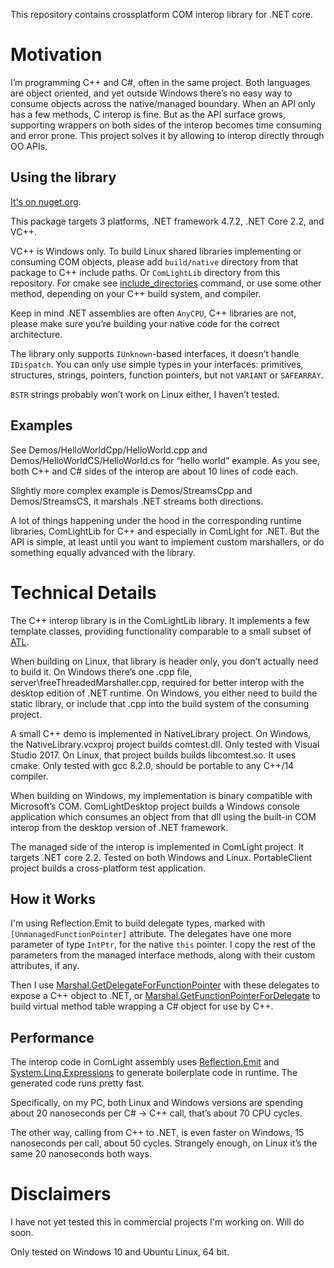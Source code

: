This repository contains crossplatform COM interop library for .NET core.# MotivationI’m programming C++ and C#, often in the same project. Both languages are object oriented, and yet outside Windows there’s no easy way to consume objects across the native/managed boundary. When an API only has a few methods, C interop is fine. But as the API surface grows, supporting wrappers on both sides of the interop becomes time consuming and error prone. This project solves it by allowing to interop directly through OO APIs.## Using the library[It's on nuget.org](https://www.nuget.org/packages/ComLightInterop/).This package targets 3 platforms, .NET framework 4.7.2, .NET Core 2.2, and VC++. VC++ is Windows only. To build Linux shared libraries implementing or consuming COM objects, please add `build/native` directory from that package to C++ include paths. Or `ComLightLib` directory from this repository. For cmake see [include_directories](https://cmake.org/cmake/help/v3.0/command/include_directories.html) command, or use some other method, depending on your C++ build system, and compiler.Keep in mind .NET assemblies are often `AnyCPU`, C++ libraries are not, please make sure you’re building your native code for the correct architecture.The library only supports `IUnknown`-based interfaces, it doesn’t handle `IDispatch`.You can only use simple types in your interfaces: primitives, structures, strings, pointers, function pointers, but not `VARIANT` or `SAFEARRAY`.`BSTR` strings probably won’t work on Linux either, I haven’t tested.## ExamplesSee Demos/HelloWorldCpp/HelloWorld.cpp and Demos/HelloWorldCS/HelloWorld.cs for “hello world” example. As you see, both C++ and C# sides of the interop are about 10 lines of code each.Slightly more complex example is Demos/StreamsCpp and Demos/StreamsCS, it marshals .NET streams both directions.A lot of things happening under the hood in the corresponding runtime libraries, ComLightLib for C++ and especially in ComLight for .NET. But the API is simple, at least until you want to implement custom marshallers,  or do something equally advanced with the library.# Technical DetailsThe C++ interop library is in the ComLightLib library. It implements a few template classes, providing functionality comparable to a small subset of [ATL](https://en.wikipedia.org/wiki/Active_Template_Library).When building on Linux, that library is header only, you don’t actually need to build it. On Windows there’s one .cpp file, server\freeThreadedMarshaller.cpp, required for better interop with the desktop edition of .NET runtime. On Windows, you either need to build the static library, or include that .cpp into the build system of the consuming project.A small C++ demo is implemented in NativeLibrary project. On Windows, the NativeLibrary.vcxproj project builds comtest.dll. Only tested with Visual Studio 2017.On Linux, that project builds builds libcomtest.so. It uses cmake. Only tested with gcc 8.2.0, should be portable to any C++/14 compiler.When building on Windows, my implementation is binary compatible with Microsoft’s COM. ComLightDesktop project builds a Windows console application which consumes an object from that dll using the built-in COM interop from the desktop version of .NET framework.The managed side of the interop is implemented in ComLight project. It targets .NET core 2.2. Tested on both Windows and Linux. PortableClient project builds a cross-platform test application.## How it WorksI'm using Reflection.Emit to build delegate types, marked with `[UnmanagedFunctionPointer]` attribute. The delegates have one more parameter of type `IntPtr`, for the native `this` pointer. I copy the rest of the parameters from the managed interface methods, along with their custom attributes, if any.Then I use [Marshal.GetDelegateForFunctionPointer](https://docs.microsoft.com/en-us/dotnet/api/system.runtime.interopservices.marshal.getdelegateforfunctionpointer?view=netframework-4.8) with these delegates to expose a C++ object to .NET, or [Marshal.GetFunctionPointerForDelegate](https://docs.microsoft.com/en-us/dotnet/api/system.runtime.interopservices.marshal.getfunctionpointerfordelegate?view=netframework-4.8) to build virtual method table wrapping a C# object for use by C++.## PerformanceThe interop code in ComLight assembly uses [Reflection.Emit](https://docs.microsoft.com/en-us/dotnet/api/system.reflection.emit?view=netframework-4.8) and [System.Linq.Expressions](https://docs.microsoft.com/en-us/dotnet/api/system.linq.expressions?view=netframework-4.8) to generate boilerplate code in runtime. The generated code runs pretty fast.Specifically, on my PC, both Linux and Windows versions are spending about 20 nanoseconds per C# -> C++ call, that’s about 70 CPU cycles.The other way, calling from C++ to .NET, is even faster on Windows, 15 nanoseconds per call, about 50 cycles. Strangely enough, on Linux it’s the same 20 nanoseconds both ways.# DisclaimersI have not yet tested this in commercial projects I'm working on. Will do soon.Only tested on Windows 10 and Ubuntu Linux, 64 bit.